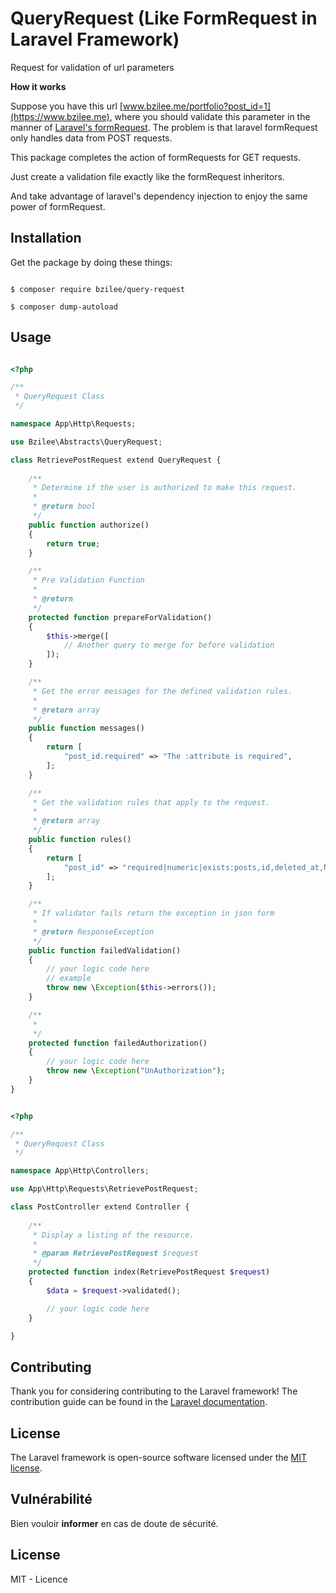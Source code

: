 # QueryRequest (Like FormRequest in Laravel Framework)

Request for validation of url parameters

**How it works**

Suppose you have this url  [www.bzilee.me/portfolio?post_id=1](https://www.bzilee.me),
where you should validate this parameter in the manner of [Laravel's formRequest](https://laravel.com/api/5.5/Illuminate/Foundation/Http/FormRequest.html). The problem is that laravel formRequest only handles data from POST requests.

This package completes the action of formRequests for GET requests.

Just create a validation file exactly like the formRequest inheritors.

And take advantage of laravel's dependency injection to enjoy the same power of formRequest.

## Installation

Get the package by doing these things:

```shel

$ composer require bzilee/query-request

$ composer dump-autoload

```

## Usage

```php

<?php

/**
 * QueryRequest Class
 */

namespace App\Http\Requests;

use Bzilee\Abstracts\QueryRequest;

class RetrievePostRequest extend QueryRequest {
    
    /**
     * Determine if the user is authorized to make this request.
     *
     * @return bool
     */
    public function authorize()
    {
        return true;
    }

    /**
	 * Pre Validation Function
     * 
     * @return 
	 */
	protected function prepareForValidation()
	{
        $this->merge([
            // Another query to merge for before validation
        ]);
	}

    /**
	 * Get the error messages for the defined validation rules.
	 *
	 * @return array
	 */
	public function messages()
	{
		return [
			"post_id.required" => "The :attribute is required",
		];
	}

    /**
     * Get the validation rules that apply to the request.
     *
     * @return array
     */
    public function rules()
    {
        return [
            "post_id" => "required|numeric|exists:posts,id,deleted_at,NULL",
        ];
    }

    /**
     * If validator fails return the exception in json form
     * 
     * @return ResponseException
     */
    public function failedValidation()
    {
        // your logic code here
        // example
        throw new \Exception($this->errors());
    }

    /**
     *
     */
    protected function failedAuthorization()
    {
        // your logic code here
        throw new \Exception("UnAuthorization");
    }
}

```

```php

<?php

/**
 * QueryRequest Class
 */

namespace App\Http\Controllers;

use App\Http\Requests\RetrievePostRequest;

class PostController extend Controller {
    
    /**
     * Display a listing of the resource.
     *
     * @param RetrievePostRequest $request
     */
    protected function index(RetrievePostRequest $request)
    {
        $data = $request->validated();

        // your logic code here
    }

}

```


## Contributing

Thank you for considering contributing to the Laravel framework! The contribution guide can be found in the [Laravel documentation](https://laravel.com/docs/contributions).

## License

The Laravel framework is open-source software licensed under the [MIT license](https://opensource.org/licenses/MIT).


## Vulnérabilité

Bien vouloir **informer** en cas de doute de sécurité.

## License

MIT - Licence